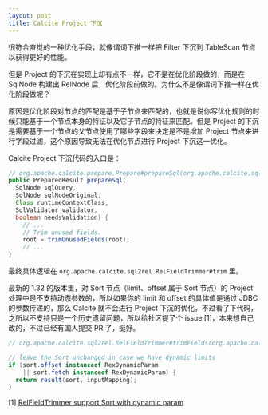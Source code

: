 ```yaml
---
layout: post
title: Calcite Project 下沉
---
```

很符合直觉的一种优化手段，就像谓词下推一样把 Filter 下沉到 TableScan 节点以获得更好的性能。

但是 Project 的下沉在实现上却有点不一样，它不是在优化阶段做的，而是在 SqlNode 构建出 RelNode 后，优化阶段前做的。为什么不是像谓词下推一样在优化阶段做呢？

原因是优化阶段对节点的匹配是基于子节点来匹配的，也就是说你写优化规则的时候只能基于一个节点本身的特征以及它子节点的特征来匹配。但是 Project 的下沉是需要基于一个节点的父节点使用了哪些字段来决定是不是增加 Project 节点来进行字段过滤，这个原因导致无法在优化节点进行 Project 下沉这一优化。

Calcite Project 下沉代码的入口是：
```java
// org.apache.calcite.prepare.Prepare#prepareSql(org.apache.calcite.sql.SqlNode, org.apache.calcite.sql.SqlNode, java.lang.Class, org.apache.calcite.sql.validate.SqlValidator, boolean)
public PreparedResult prepareSql(
  SqlNode sqlQuery,
  SqlNode sqlNodeOriginal,
  Class runtimeContextClass,
  SqlValidator validator,
  boolean needsValidation) {
    // ...
    // Trim unused fields.
    root = trimUnusedFields(root);
    // ...
}       
```
最终具体逻辑在 `org.apache.calcite.sql2rel.RelFieldTrimmer#trim` 里。

最新的 1.32 的版本里，对 Sort 节点（limit、offset 属于 Sort 节点）的 Project 处理中是不支持动态参数的，所以如果你的 limit 和 offset 的具体值是通过 JDBC 的参数传递的，那么 Calcite 就不会进行 Project 下沉的优化，不过看了下代码，之所以不支持只是一个历史遗留问题，所以给社区提了个 issue [1]，本来想自己改的，不过已经有国人提交 PR 了，挺好。
```java
// org.apache.calcite.sql2rel.RelFieldTrimmer#trimFields(org.apache.calcite.rel.core.Sort, org.apache.calcite.util.ImmutableBitSet, java.util.Set<org.apache.calcite.rel.type.RelDataTypeField>)

// leave the Sort unchanged in case we have dynamic limits
if (sort.offset instanceof RexDynamicParam
    || sort.fetch instanceof RexDynamicParam) {
  return result(sort, inputMapping);
}
```
[1] [RelFieldTrimmer support Sort with dynamic param](https://issues.apache.org/jira/projects/CALCITE/issues/CALCITE-5377?filter=addedrecently)

